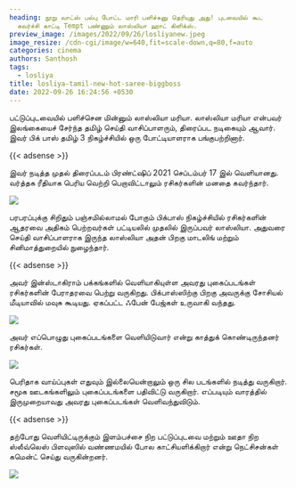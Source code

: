 ```yaml
---
heading: நூறு வாட்ஸ் பல்பு போட்ட மாரி பளிச்சுனு தெரியுது அது! புடவையில் கூட
  கவர்ச்சி காட்டி Tempt பண்ணும் லாஸ்லியா ஹாட் கிளிக்ஸ்.
preview_image: /images/2022/09/26/losliyanew.jpeg
image_resize: /cdn-cgi/image/w=640,fit=scale-down,q=80,f=auto
categories: cinema
authors: Santhosh
tags:
  - losliya
title: losliya-tamil-new-hot-saree-biggboss
date: 2022-09-26 16:24:56 +0530
---
```

பட்டுப்புடவையில் பளிச்சென மின்னும்  லாஸ்லியா மரியா. லாஸ்லியா மரியா என்பவர் இலங்கையைச் சேர்ந்த தமிழ் செய்தி வாசிப்பாளரும், திரைப்பட நடிகையும் ஆவார். இவர் பிக் பாஸ் தமிழ் 3 நிகழ்ச்சியில் ஒரு போட்டியாளராக பங்குபற்றினார். 

{{< adsense >}}

இவர் நடித்த முதல் திரைப்படம் பிரண்ட்ஷிப் 2021 செப்டம்பர் 17 இல் வெளியானது. வர்த்தக ரீதியாக பெரிய வெற்றி பெறாவிட்டாலும் ரசிகர்களின் மனதை கவர்ந்தார்.

![](/images/2022/09/26/losliya-sareeee.jpeg)

பரபரப்புக்கு சிறிதும் பஞ்சமில்லாமல் போகும் பிக்பாஸ் நிகழ்ச்சியில் ரசிகர்களின் ஆதரவை அதிகம் பெற்றவர்கள் பட்டியலில் முதலில் இருப்பவர்  லாஸ்லியா. அதுவரை செய்தி வாசிப்பாளராக இருந்த லாஸ்லியா அதன் பிறகு மாடலிங் மற்றும் சினிமாத்துறையில் நுழைந்தார்.

{{< adsense >}} 

அவர் இன்ஸ்டாகிராம் பக்கங்களில் வெளியாகியுள்ள அவரது புகைப்படங்கள் ரசிகர்களின் பேராதரவை பெற்று வருகிறது. பிக்பாஸ்ஸிற்கு பிறகு அவருக்கு சோசியல் மீடியாவில் மவுசு கூடியது. ஏகப்பட்ட ஃபேன் பேஜ்கள் உருவாகி வந்தது.

![](/images/2022/09/26/losliya-tamil-new-hot-saree-clicks.jpeg)

அவர் எப்பொழுது புகைப்படங்களை வெளியிடுவார் என்று காத்துக் கொண்டிருந்தனர் ரசிகர்கள்.

![](/images/2022/09/26/losliya-tamil-new-hot-saree-clicks2.jpeg)

பெரிதாக வாய்ப்புகள் எதுவும் இல்லையென்றாலும் ஒரு சில படங்களில் நடித்து வருகிறார். சமூக ஊடகங்களிலும் புகைப்படங்களை பதிவிட்டு வருகிறார். எப்படியும் வாரத்தில் இருமுறையாவது அவரது புகைப்படங்கள் வெளிவந்துவிடும். 

{{< adsense >}}

தற்போது வெளியிட்டிருக்கும் இளம்பச்சை நிற பட்டுப்புடவை மற்றும் ஊதா நிற ஸ்லீவ்லெஸ் பிளவுஸில் வண்ணமயில் போல காட்சியளிக்கிறார் என்று நெட்சிசன்கள் கமென்ட் செய்து வருகின்றனர்.

![](/images/2022/09/26/losliya-tamil-new-hot-saree-clicks6.jpeg)